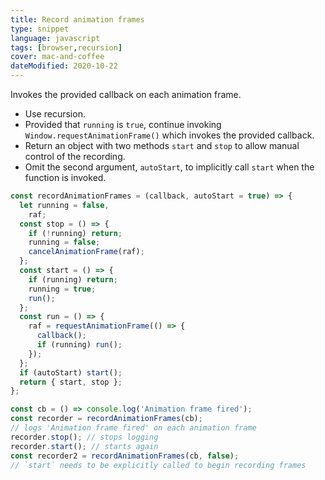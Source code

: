 ```yaml
---
title: Record animation frames
type: snippet
language: javascript
tags: [browser,recursion]
cover: mac-and-coffee
dateModified: 2020-10-22
---
```


Invokes the provided callback on each animation frame.

- Use recursion.
- Provided that `running` is `true`, continue invoking `Window.requestAnimationFrame()` which invokes the provided callback.
- Return an object with two methods `start` and `stop` to allow manual control of the recording.
- Omit the second argument, `autoStart`, to implicitly call `start` when the function is invoked.

```js
const recordAnimationFrames = (callback, autoStart = true) => {
  let running = false,
    raf;
  const stop = () => {
    if (!running) return;
    running = false;
    cancelAnimationFrame(raf);
  };
  const start = () => {
    if (running) return;
    running = true;
    run();
  };
  const run = () => {
    raf = requestAnimationFrame(() => {
      callback();
      if (running) run();
    });
  };
  if (autoStart) start();
  return { start, stop };
};

const cb = () => console.log('Animation frame fired');
const recorder = recordAnimationFrames(cb);
// logs 'Animation frame fired' on each animation frame
recorder.stop(); // stops logging
recorder.start(); // starts again
const recorder2 = recordAnimationFrames(cb, false);
// `start` needs to be explicitly called to begin recording frames
```
